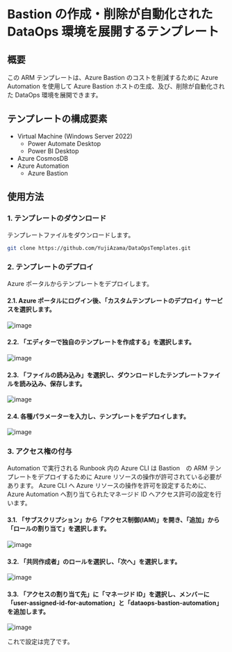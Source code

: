 # Bastion の作成・削除が自動化された DataOps 環境を展開するテンプレート

## 概要

この ARM テンプレートは、Azure Bastion のコストを削減するために Azure Automation を使用して Azure Bastion ホストの生成、及び、削除が自動化された DataOps 環境を展開できます。

## テンプレートの構成要素

- Virtual Machine (Windows Server 2022)
  - Power Automate Desktop
  - Power BI Desktop
- Azure CosmosDB
- Azure Automation
  - Azure Bastion

## 使用方法

### 1. テンプレートのダウンロード

テンプレートファイルをダウンロードします。

```bash
git clone https://github.com/YujiAzama/DataOpsTemplates.git
```

### 2. テンプレートのデプロイ

Azure ポータルからテンプレートをデプロイします。

#### 2.1. Azure ポータルにログイン後、「カスタムテンプレートのデプロイ」サービスを選択します。

![image](https://user-images.githubusercontent.com/8349954/170040227-4a654d6a-dc4d-466f-8fc6-c22a043fab92.png)


#### 2.2. 「エディターで独自のテンプレートを作成する」を選択します。

![image](https://user-images.githubusercontent.com/8349954/170040347-9a288aaa-6f96-4ad4-8fae-fff40b58a9e7.png)

#### 2.3. 「ファイルの読み込み」を選択し、ダウンロードしたテンプレートファイルを読み込み、保存します。

![image](https://user-images.githubusercontent.com/8349954/170040690-67c4dd1f-ce27-42b2-a541-d2a8fee57ca5.png)

#### 2.4. 各種パラメーターを入力し、テンプレートをデプロイします。

![image](https://user-images.githubusercontent.com/8349954/170041759-da65b08c-3234-433b-80f9-c53b75c9f4c9.png)

### 3. アクセス権の付与

Automation で実行される Runbook 内の Azure CLI は Bastion　の ARM テンプレートをデプロイするために Azure リソースの操作が許可されている必要があります。
Azure CLI へ Azure リソースの操作を許可を設定するために、Azure Automation へ割り当てられたマネージド ID へアクセス許可の設定を行います。

#### 3.1. 「サブスクリプション」から「アクセス制御(IAM)」を開き、「追加」から「ロールの割り当て」を選択します。

![image](https://user-images.githubusercontent.com/8349954/170046911-a39eb6e2-692d-49ae-8d36-51394de87450.png)

#### 3.2. 「共同作成者」のロールを選択し、「次へ」を選択します。

![image](https://user-images.githubusercontent.com/8349954/170047312-047a7ec6-dbcb-4301-92b2-9d800407070a.png)

#### 3.3. 「アクセスの割り当て先」に「マネージド ID」を選択し、メンバーに「user-assigned-id-for-automation」と「dataops-bastion-automation」を追加します。

![image](https://user-images.githubusercontent.com/8349954/170048048-9faba563-f0df-49db-95c2-c0915c3378e4.png)

これで設定は完了です。
